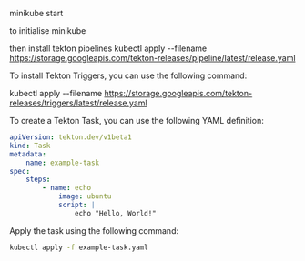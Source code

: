 minikube start 

to initialise minikube

then install tekton pipelines
kubectl apply --filename https://storage.googleapis.com/tekton-releases/pipeline/latest/release.yaml

To install Tekton Triggers, you can use the following command:

kubectl apply --filename https://storage.googleapis.com/tekton-releases/triggers/latest/release.yaml

To create a Tekton Task, you can use the following YAML definition:

```yaml
apiVersion: tekton.dev/v1beta1
kind: Task
metadata:
    name: example-task
spec:
    steps:
        - name: echo
            image: ubuntu
            script: |
                echo "Hello, World!"
```

Apply the task using the following command:

```sh
kubectl apply -f example-task.yaml
```